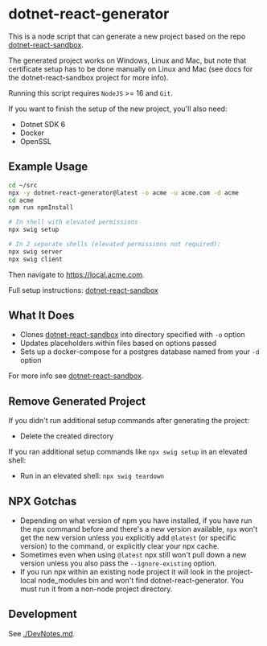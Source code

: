 # dotnet-react-generator

This is a node script that can generate a new project based on the repo [dotnet-react-sandbox](https://github.com/mikey-t/dotnet-react-sandbox).

The generated project works on Windows, Linux and Mac, but note that certificate setup has to be done manually on Linux and Mac (see docs for the dotnet-react-sandbox project for more info).

Running this script requires `NodeJS` >= 16 and `Git`.

If you want to finish the setup of the new project, you'll also need:
- Dotnet SDK 6
- Docker
- OpenSSL

## Example Usage

```bash
cd ~/src
npx -y dotnet-react-generator@latest -o acme -u acme.com -d acme
cd acme
npm run npmInstall

# In shell with elevated permissions
npx swig setup

# In 2 separate shells (elevated permissions not required):
npx swig server
npx swig client
```

Then navigate to https://local.acme.com.

Full setup instructions: [dotnet-react-sandbox](https://github.com/mikey-t/dotnet-react-sandbox)

## What It Does

- Clones [dotnet-react-sandbox](https://github.com/mikey-t/dotnet-react-sandbox) into directory specified with `-o` option
- Updates placeholders within files based on options passed
- Sets up a docker-compose for a postgres database named from your `-d` option

For more info see [dotnet-react-sandbox](https://github.com/mikey-t/dotnet-react-generator).

## Remove Generated Project

If you didn't run additional setup commands after generating the project:

- Delete the created directory

If you ran additional setup commands like `npx swig setup` in an elevated shell:

- Run in an elevated shell: `npx swig teardown`

## NPX Gotchas

- Depending on what version of npm you have installed, if you have run the npx command before and there's a new version available, `npx` won't get the new version unless you explicitly add `@latest` (or specific version) to the command, or explicitly clear your npx cache.
- Sometimes even when using `@latest` npx still won't pull down a new version unless you also pass the `--ignore-existing` option.
- If you run npx within an existing node project it will look in the project-local node_modules bin and won't find dotnet-react-generator. You must run it from a non-node project directory.

## Development

See [./DevNotes.md](./DevNotes.md).
